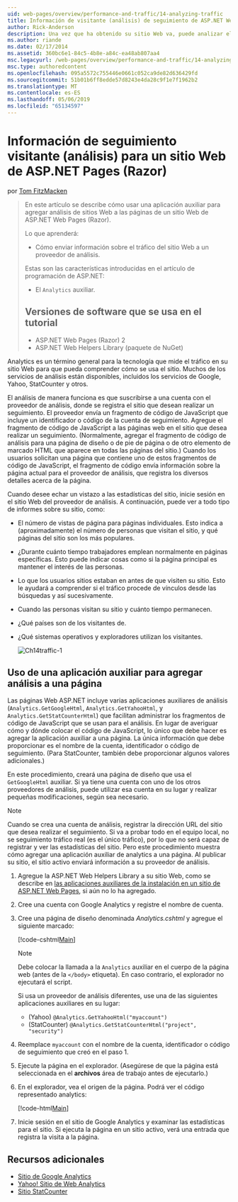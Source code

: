 ```yaml
---
uid: web-pages/overview/performance-and-traffic/14-analyzing-traffic
title: Información de visitante (análisis) de seguimiento de ASP.NET Web Pages (Razor) sitio | Microsoft Docs
author: Rick-Anderson
description: Una vez que ha obtenido su sitio Web va, puede analizar el tráfico del sitio Web.
ms.author: riande
ms.date: 02/17/2014
ms.assetid: 360bc6e1-84c5-4b8e-a84c-ea48ab807aa4
msc.legacyurl: /web-pages/overview/performance-and-traffic/14-analyzing-traffic
msc.type: authoredcontent
ms.openlocfilehash: 095a5572c755446e0661c052ca9de82d636429fd
ms.sourcegitcommit: 51b01b6ff8edde57d8243e4da28c9f1e7f1962b2
ms.translationtype: MT
ms.contentlocale: es-ES
ms.lasthandoff: 05/06/2019
ms.locfileid: "65134597"
---
```

# <a name="tracking-visitor-information-analytics-for-an-aspnet-web-pages-razor-site"></a>Información de seguimiento visitante (análisis) para un sitio Web de ASP.NET Pages (Razor)

por [Tom FitzMacken](https://github.com/tfitzmac)

> En este artículo se describe cómo usar una aplicación auxiliar para agregar análisis de sitios Web a las páginas de un sitio Web de ASP.NET Web Pages (Razor).
> 
> Lo que aprenderá:
> 
> - Cómo enviar información sobre el tráfico del sitio Web a un proveedor de análisis.
> 
> Estas son las características introducidas en el artículo de programación de ASP.NET:
> 
> - El `Analytics` auxiliar.
>   
> 
> ## <a name="software-versions-used-in-the-tutorial"></a>Versiones de software que se usa en el tutorial
> 
> 
> - ASP.NET Web Pages (Razor) 2
> - ASP.NET Web Helpers Library (paquete de NuGet)

Analytics es un término general para la tecnología que mide el tráfico en su sitio Web para que pueda comprender cómo se usa el sitio. Muchos de los servicios de análisis están disponibles, incluidos los servicios de Google, Yahoo, StatCounter y otros.

El análisis de manera funciona es que suscribirse a una cuenta con el proveedor de análisis, donde se registra el sitio que desean realizar un seguimiento. El proveedor envía un fragmento de código de JavaScript que incluye un identificador o código de la cuenta de seguimiento. Agregue el fragmento de código de JavaScript a las páginas web en el sitio que desea realizar un seguimiento. (Normalmente, agregar el fragmento de código de análisis para una página de diseño o de pie de página o de otro elemento de marcado HTML que aparece en todas las páginas del sitio.) Cuando los usuarios solicitan una página que contiene uno de estos fragmentos de código de JavaScript, el fragmento de código envía información sobre la página actual para el proveedor de análisis, que registra los diversos detalles acerca de la página.

Cuando desee echar un vistazo a las estadísticas del sitio, inicie sesión en el sitio Web del proveedor de análisis. A continuación, puede ver a todo tipo de informes sobre su sitio, como:

- El número de vistas de página para páginas individuales. Esto indica a (aproximadamente) el número de personas que visitan el sitio, y qué páginas del sitio son los más populares.
- ¿Durante cuánto tiempo trabajadores emplean normalmente en páginas específicas. Esto puede indicar cosas como si la página principal es mantener el interés de las personas.
- Lo que los usuarios sitios estaban en antes de que visiten su sitio. Esto le ayudará a comprender si el tráfico procede de vínculos desde las búsquedas y así sucesivamente.
- Cuando las personas visitan su sitio y cuánto tiempo permanecen.
- ¿Qué países son de los visitantes de.
- ¿Qué sistemas operativos y exploradores utilizan los visitantes.

    ![Ch14traffic-1](14-analyzing-traffic/_static/image1.jpg)

## <a name="using-a-helper-to-add-analytics-to-a-page"></a>Uso de una aplicación auxiliar para agregar análisis a una página

Las páginas Web ASP.NET incluye varias aplicaciones auxiliares de análisis (`Analytics.GetGoogleHtml`, `Analytics.GetYahooHtml`, y `Analytics.GetStatCounterHtml`) que facilitan administrar los fragmentos de código de JavaScript que se usan para el análisis. En lugar de averiguar cómo y dónde colocar el código de JavaScript, lo único que debe hacer es agregar la aplicación auxiliar a una página. La única información que debe proporcionar es el nombre de la cuenta, identificador o código de seguimiento. (Para StatCounter, también debe proporcionar algunos valores adicionales.)

En este procedimiento, creará una página de diseño que usa el `GetGoogleHtml` auxiliar. Si ya tiene una cuenta con uno de los otros proveedores de análisis, puede utilizar esa cuenta en su lugar y realizar pequeñas modificaciones, según sea necesario.

> [!NOTE]
> Cuando se crea una cuenta de análisis, registrar la dirección URL del sitio que desea realizar el seguimiento. Si va a probar todo en el equipo local, no se seguimiento tráfico real (es el único tráfico), por lo que no será capaz de registrar y ver las estadísticas del sitio. Pero este procedimiento muestra cómo agregar una aplicación auxiliar de analytics a una página. Al publicar su sitio, el sitio activo enviará información a su proveedor de análisis.

1. Agregue la ASP.NET Web Helpers Library a su sitio Web, como se describe en [las aplicaciones auxiliares de la instalación en un sitio de ASP.NET Web Pages](https://go.microsoft.com/fwlink/?LinkId=252372), si aún no lo ha agregado.
2. Cree una cuenta con Google Analytics y registre el nombre de cuenta.
3. Cree una página de diseño denominada *Analytics.cshtml* y agregue el siguiente marcado:

    [!code-cshtml[Main](14-analyzing-traffic/samples/sample1.cshtml)]

    > [!NOTE]
    > Debe colocar la llamada a la `Analytics` auxiliar en el cuerpo de la página web (antes de la `</body>` etiqueta). En caso contrario, el explorador no ejecutará el script.

    Si usa un proveedor de análisis diferentes, use una de las siguientes aplicaciones auxiliares en su lugar:

    - (Yahoo) `@Analytics.GetYahooHtml("myaccount")`
    - (StatCounter) `@Analytics.GetStatCounterHtml("project", "security")`
4. Reemplace `myaccount` con el nombre de la cuenta, identificador o código de seguimiento que creó en el paso 1.
5. Ejecute la página en el explorador. (Asegúrese de que la página está seleccionada en el **archivos** área de trabajo antes de ejecutarlo.)
6. En el explorador, vea el origen de la página. Podrá ver el código representado analytics:

    [!code-html[Main](14-analyzing-traffic/samples/sample2.html)]
7. Inicie sesión en el sitio de Google Analytics y examinar las estadísticas para el sitio. Si ejecuta la página en un sitio activo, verá una entrada que registra la visita a la página.

<a id="Additional_Resources"></a>
## <a name="additional-resources"></a>Recursos adicionales

- [Sitio de Google Analytics](https://www.google.com/analytics/)
- [Yahoo! Sitio de Web Analytics](http://help.yahoo.com/l/us/yahoo/ywa/)
- [Sitio StatCounter](http://statcounter.com/)
